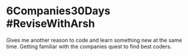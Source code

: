 # 6Companies30Days #ReviseWithArsh 
Gives me another reason to code and learn something new at the same time.
Getting familiar with the companies quest to find best coders.